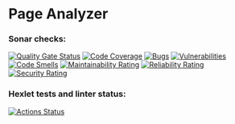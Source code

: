 # Page Analyzer

### Sonar checks:
[![Quality Gate Status](https://sonarcloud.io/api/project_badges/measure?project=DaniilKornilov_java-project-72&branch=main&metric=alert_status)](https://sonarcloud.io/summary/overall?id=DaniilKornilov_java-project-72&branch=main)
[![Code Coverage](https://sonarcloud.io/api/project_badges/measure?project=DaniilKornilov_java-project-72&branch=main&metric=coverage)](https://sonarcloud.io/summary/overall?id=DaniilKornilov_java-project-72&branch=main)
[![Bugs](https://sonarcloud.io/api/project_badges/measure?project=DaniilKornilov_java-project-72&branch=main&metric=bugs)](https://sonarcloud.io/summary/overall?id=DaniilKornilov_java-project-72&branch=main)
[![Vulnerabilities](https://sonarcloud.io/api/project_badges/measure?project=DaniilKornilov_java-project-72&branch=main&metric=vulnerabilities)](https://sonarcloud.io/summary/overall?id=DaniilKornilov_java-project-72&branch=main)
[![Code Smells](https://sonarcloud.io/api/project_badges/measure?project=DaniilKornilov_java-project-72&branch=main&metric=code_smells)](https://sonarcloud.io/summary/overall?id=DaniilKornilov_java-project-72&branch=main)
[![Maintainability Rating](https://sonarcloud.io/api/project_badges/measure?project=DaniilKornilov_java-project-72&branch=main&metric=sqale_rating)](https://sonarcloud.io/summary/overall?id=DaniilKornilov_java-project-72&branch=main)
[![Reliability Rating](https://sonarcloud.io/api/project_badges/measure?project=DaniilKornilov_java-project-72&branch=main&metric=reliability_rating)](https://sonarcloud.io/summary/overall?id=DaniilKornilov_java-project-72&branch=main)
[![Security Rating](https://sonarcloud.io/api/project_badges/measure?project=DaniilKornilov_java-project-72&branch=main&metric=security_rating)](https://sonarcloud.io/summary/overall?id=DaniilKornilov_java-project-72&branch=main)

### Hexlet tests and linter status:
[![Actions Status](https://github.com/DaniilKornilov/java-project-72/actions/workflows/hexlet-check.yml/badge.svg)](https://github.com/DaniilKornilov/java-project-72/actions)
